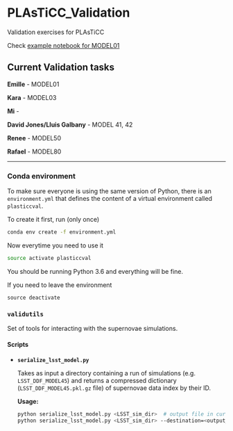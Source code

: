 # PLAsTiCC_Validation
Validation exercises for PLAsTiCC


Check [example notebook for MODEL01](https://github.com/emilleishida/PLAsTiCC_Validation/blob/master/pkl/MODEL01/PLAsTiCC_validation_MODEL01.ipynb)


## Current Validation tasks


**Emille** - MODEL01

**Kara** - MODEL03

**Mi** - 

**David Jones/Lluis Galbany** - MODEL 41, 42

**Renee** - MODEL50

**Rafael** - MODEL80

---

### Conda environment

To make sure everyone is using the same version of Python,
there is an `environment.yml` that defines the content of a virtual
environment called `plasticcval`.

To create it first, run (only once)
```bash
conda env create -f environment.yml
```
Now everytime you need to use it
```bash
source activate plasticcval
```
You should be running Python 3.6 and everything will be fine.

If you need to leave the environment
```
source deactivate
```

### `validutils`

Set of tools for interacting with the supernovae simulations.

#### Scripts

* **`serialize_lsst_model.py`**

    Takes as input a directory containing a run of simulations (e.g. `LSST_DDF_MODEL45`) and returns a compressed dictionary (`LSST_DDF_MODEL45.pkl.gz` file) of supernovae data index by their ID. 

    **Usage:**
    ```bash
    python serialize_lsst_model.py <LSST_sim_dir>  # output file in current dir
    python serialize_lsst_model.py <LSST_sim_dir> --destination=<output_dir>      python serialize_lsst_model.py --help  # for help
    ```
